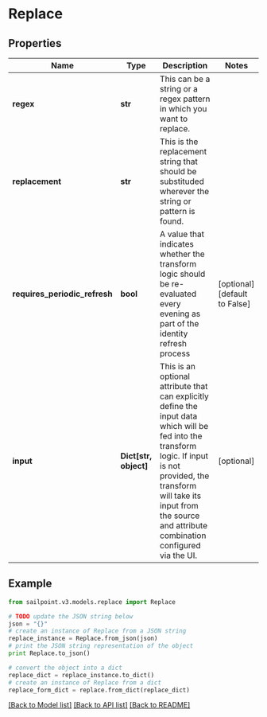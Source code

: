 # Replace


## Properties

Name | Type | Description | Notes
------------ | ------------- | ------------- | -------------
**regex** | **str** | This can be a string or a regex pattern in which you want to replace. | 
**replacement** | **str** | This is the replacement string that should be substituded wherever the string or pattern is found. | 
**requires_periodic_refresh** | **bool** | A value that indicates whether the transform logic should be re-evaluated every evening as part of the identity refresh process | [optional] [default to False]
**input** | **Dict[str, object]** | This is an optional attribute that can explicitly define the input data which will be fed into the transform logic. If input is not provided, the transform will take its input from the source and attribute combination configured via the UI. | [optional] 

## Example

```python
from sailpoint.v3.models.replace import Replace

# TODO update the JSON string below
json = "{}"
# create an instance of Replace from a JSON string
replace_instance = Replace.from_json(json)
# print the JSON string representation of the object
print Replace.to_json()

# convert the object into a dict
replace_dict = replace_instance.to_dict()
# create an instance of Replace from a dict
replace_form_dict = replace.from_dict(replace_dict)
```
[[Back to Model list]](../README.md#documentation-for-models) [[Back to API list]](../README.md#documentation-for-api-endpoints) [[Back to README]](../README.md)


